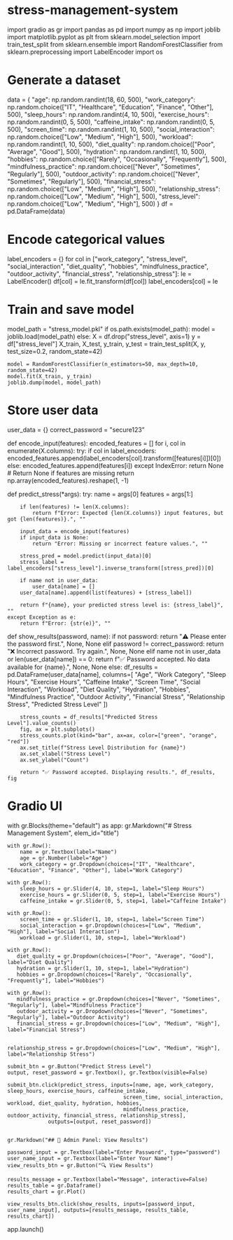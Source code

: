 # stress-management-system
import gradio as gr
import pandas as pd
import numpy as np
import joblib
import matplotlib.pyplot as plt
from sklearn.model_selection import train_test_split
from sklearn.ensemble import RandomForestClassifier
from sklearn.preprocessing import LabelEncoder
import os

# Generate a dataset
data = {
    "age": np.random.randint(18, 60, 500),
    "work_category": np.random.choice(["IT", "Healthcare", "Education", "Finance", "Other"], 500),
    "sleep_hours": np.random.randint(4, 10, 500),
    "exercise_hours": np.random.randint(0, 5, 500),
    "caffeine_intake": np.random.randint(0, 5, 500),
    "screen_time": np.random.randint(1, 10, 500),
    "social_interaction": np.random.choice(["Low", "Medium", "High"], 500),
    "workload": np.random.randint(1, 10, 500),
    "diet_quality": np.random.choice(["Poor", "Average", "Good"], 500),
    "hydration": np.random.randint(1, 10, 500),
    "hobbies": np.random.choice(["Rarely", "Occasionally", "Frequently"], 500),
    "mindfulness_practice": np.random.choice(["Never", "Sometimes", "Regularly"], 500),
    "outdoor_activity": np.random.choice(["Never", "Sometimes", "Regularly"], 500),
    "financial_stress": np.random.choice(["Low", "Medium", "High"], 500),
    "relationship_stress": np.random.choice(["Low", "Medium", "High"], 500),
    "stress_level": np.random.choice(["Low", "Medium", "High"], 500)
}
df = pd.DataFrame(data)

# Encode categorical values
label_encoders = {}
for col in ["work_category", "stress_level", "social_interaction", "diet_quality", "hobbies",
            "mindfulness_practice", "outdoor_activity", "financial_stress", "relationship_stress"]:
    le = LabelEncoder()
    df[col] = le.fit_transform(df[col])
    label_encoders[col] = le

# Train and save model
model_path = "stress_model.pkl"
if os.path.exists(model_path):
    model = joblib.load(model_path)
else:
    X = df.drop("stress_level", axis=1)
    y = df["stress_level"]
    X_train, X_test, y_train, y_test = train_test_split(X, y, test_size=0.2, random_state=42)

    model = RandomForestClassifier(n_estimators=50, max_depth=10, random_state=42)
    model.fit(X_train, y_train)
    joblib.dump(model, model_path)

# Store user data
user_data = {}
correct_password = "secure123"

def encode_input(features):
    encoded_features = []
    for i, col in enumerate(X.columns):
        try:
            if col in label_encoders:
                encoded_features.append(label_encoders[col].transform([features[i]])[0])
            else:
                encoded_features.append(features[i])
        except IndexError:
            return None  # Return None if features are missing
    return np.array(encoded_features).reshape(1, -1)





def predict_stress(*args):
    try:
        name = args[0]
        features = args[1:]

        if len(features) != len(X.columns):
            return f"Error: Expected {len(X.columns)} input features, but got {len(features)}.", ""

        input_data = encode_input(features)
        if input_data is None:
            return "Error: Missing or incorrect feature values.", ""

        stress_pred = model.predict(input_data)[0]
        stress_label = label_encoders["stress_level"].inverse_transform([stress_pred])[0]

        if name not in user_data:
            user_data[name] = []
        user_data[name].append(list(features) + [stress_label])

        return f"{name}, your predicted stress level is: {stress_label}", ""
    except Exception as e:
        return f"Error: {str(e)}", ""



def show_results(password, name):
    if not password:
        return "⚠️ Please enter the password first.", None, None
    elif password != correct_password:
        return "❌ Incorrect password. Try again.", None, None
    elif name not in user_data or len(user_data[name]) == 0:
        return f"✅ Password accepted. No data available for {name}.", None, None
    else:
        df_results = pd.DataFrame(user_data[name], columns=[
            "Age", "Work Category", "Sleep Hours", "Exercise Hours", "Caffeine Intake",
            "Screen Time", "Social Interaction", "Workload", "Diet Quality", "Hydration",
            "Hobbies", "Mindfulness Practice", "Outdoor Activity", "Financial Stress",
            "Relationship Stress", "Predicted Stress Level"
        ])

        stress_counts = df_results["Predicted Stress Level"].value_counts()
        fig, ax = plt.subplots()
        stress_counts.plot(kind="bar", ax=ax, color=["green", "orange", "red"])
        ax.set_title(f"Stress Level Distribution for {name}")
        ax.set_xlabel("Stress Level")
        ax.set_ylabel("Count")

        return "✅ Password accepted. Displaying results.", df_results, fig

# Gradio UI
with gr.Blocks(theme="default") as app:
    gr.Markdown("# Stress Management System", elem_id="title")

    with gr.Row():
        name = gr.Textbox(label="Name")
        age = gr.Number(label="Age")
        work_category = gr.Dropdown(choices=["IT", "Healthcare", "Education", "Finance", "Other"], label="Work Category")

    with gr.Row():
        sleep_hours = gr.Slider(4, 10, step=1, label="Sleep Hours")
        exercise_hours = gr.Slider(0, 5, step=1, label="Exercise Hours")
        caffeine_intake = gr.Slider(0, 5, step=1, label="Caffeine Intake")

    with gr.Row():
        screen_time = gr.Slider(1, 10, step=1, label="Screen Time")
        social_interaction = gr.Dropdown(choices=["Low", "Medium", "High"], label="Social Interaction")
        workload = gr.Slider(1, 10, step=1, label="Workload")

    with gr.Row():
       diet_quality = gr.Dropdown(choices=["Poor", "Average", "Good"], label="Diet Quality")
       hydration = gr.Slider(1, 10, step=1, label="Hydration")
       hobbies = gr.Dropdown(choices=["Rarely", "Occasionally", "Frequently"], label="Hobbies")

    with gr.Row():
       mindfulness_practice = gr.Dropdown(choices=["Never", "Sometimes", "Regularly"], label="Mindfulness Practice")
       outdoor_activity = gr.Dropdown(choices=["Never", "Sometimes", "Regularly"], label="Outdoor Activity")
       financial_stress = gr.Dropdown(choices=["Low", "Medium", "High"], label="Financial Stress")


    relationship_stress = gr.Dropdown(choices=["Low", "Medium", "High"], label="Relationship Stress")

    submit_btn = gr.Button("Predict Stress Level")
    output, reset_password = gr.Textbox(), gr.Textbox(visible=False)

    submit_btn.click(predict_stress, inputs=[name, age, work_category, sleep_hours, exercise_hours, caffeine_intake,
                                         screen_time, social_interaction, workload, diet_quality, hydration, hobbies,
                                         mindfulness_practice, outdoor_activity, financial_stress, relationship_stress],
                 outputs=[output, reset_password])


    gr.Markdown("## 🔐 Admin Panel: View Results")

    password_input = gr.Textbox(label="Enter Password", type="password")
    user_name_input = gr.Textbox(label="Enter Your Name")
    view_results_btn = gr.Button("🔍 View Results")

    results_message = gr.Textbox(label="Message", interactive=False)
    results_table = gr.Dataframe()
    results_chart = gr.Plot()

    view_results_btn.click(show_results, inputs=[password_input, user_name_input], outputs=[results_message, results_table, results_chart])

app.launch()

